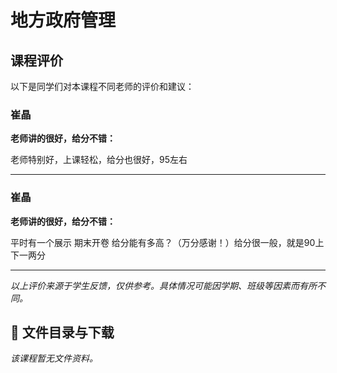 # 地方政府管理

## 课程评价

以下是同学们对本课程不同老师的评价和建议：

### 崔晶

**老师讲的很好，给分不错：**

老师特别好，上课轻松，给分也很好，95左右

---

### 崔晶

**老师讲的很好，给分不错：**

平时有一个展示 期末开卷 给分能有多高？（万分感谢！）给分很一般，就是90上下一两分

---

*以上评价来源于学生反馈，仅供参考。具体情况可能因学期、班级等因素而有所不同。*
## 📄 文件目录与下载

_该课程暂无文件资料。_
